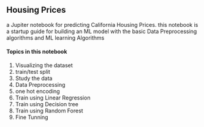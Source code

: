 ## Housing Prices

a Jupiter notebook for predicting California Housing Prices. this notebook is a startup guide for building an ML model with the basic Data Preprocessing algorithms and ML learning Algorithms

#### Topics in this notebook

1. Visualizing the dataset
2. train/test split
3. Study the data
4. Data Preprocessing
5. one hot encoding
6. Train using Linear Regression
7. Train using Decision tree
8. Train using Random Forest
9. Fine Tunning